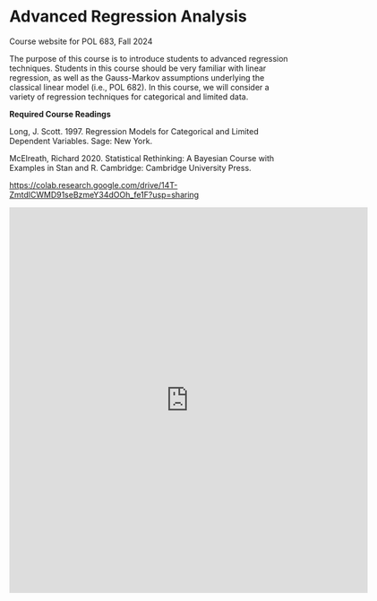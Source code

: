 # Advanced Regression Analysis

Course website for POL 683, Fall 2024

The purpose of this course is to introduce students to advanced regression techniques. Students in this course should be very familiar with linear regression, as well as the Gauss-Markov assumptions underlying the classical linear model (i.e., POL 682). In this course, we will consider a variety of regression techniques for categorical and limited data. 

**Required Course Readings**

Long, J. Scott. 1997. Regression Models for Categorical and Limited Dependent Variables. Sage: New York.

McElreath, Richard 2020. Statistical Rethinking: A Bayesian Course with Examples in Stan and R. Cambridge: Cambridge University Press.


https://colab.research.google.com/drive/14T-ZmtdlCWMD91seBzmeY34dOOh_fe1F?usp=sharing

<iframe src="https://docs.google.com/forms/d/e/1FAIpQLScHfug24nEMw-g706PzFhKu_m3vjuOiAJvn2wDmEHb8pgpchA/viewform?embedded=true" width="640" height="689" frameborder="0" marginheight="0" marginwidth="0">Loading…</iframe>
